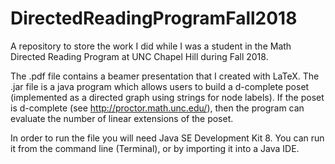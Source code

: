 # DirectedReadingProgramFall2018
A repository to store the work I did while I was a student in the Math Directed Reading Program at UNC Chapel Hill during Fall 2018.

The .pdf file contains a beamer presentation that I created with LaTeX. 
The .jar file is a java program which allows users to build a d-complete poset
(implemented as a directed graph using strings for node labels). If the poset 
is d-complete (see http://proctor.math.unc.edu/), then the program can evaluate 
the number of linear extensions of the poset.

In order to run the file you will need Java SE Development Kit 8. You can run it 
from the command line (Terminal), or by importing it into a Java IDE.
